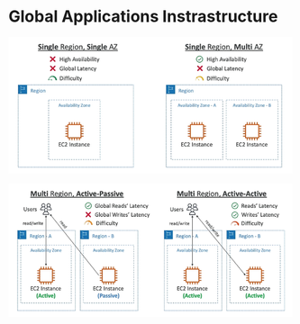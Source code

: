 # Global Applications Instrastructure

![Global Applications Instrastructure](../../images/global/global_application_1.png)

![Global Applications Instrastructure](../../images/global/global_application_2.png)
